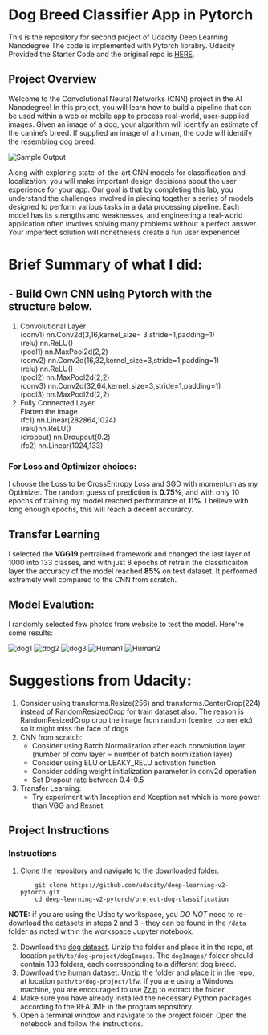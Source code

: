 # Dog Breed Classifier App in Pytorch

This is the repository for second project of Udacity Deep Learning Nanodegree
The code is implemented with Pytorch librabry.
Udacity Provided the Starter Code and the original repo is [HERE](https://github.com/udacity/deep-learning-v2-pytorch/tree/master/project-dog-classification).

[//]: # (Image References)

[image1]: ./images/sample_dog_output.png "Sample Output"
[image2]: ./images/vgg16_model.png "VGG-16 Model Layers"
[image3]: ./images/vgg16_model_draw.png "VGG16 Model Figure"


## Project Overview

Welcome to the Convolutional Neural Networks (CNN) project in the AI Nanodegree! In this project, you will learn how to build a pipeline that can be used within a web or mobile app to process real-world, user-supplied images.  Given an image of a dog, your algorithm will identify an estimate of the canine’s breed.  If supplied an image of a human, the code will identify the resembling dog breed.  

![Sample Output][image1]

Along with exploring state-of-the-art CNN models for classification and localization, you will make important design decisions about the user experience for your app.  Our goal is that by completing this lab, you understand the challenges involved in piecing together a series of models designed to perform various tasks in a data processing pipeline.  Each model has its strengths and weaknesses, and engineering a real-world application often involves solving many problems without a perfect answer.  Your imperfect solution will nonetheless create a fun user experience!


# Brief Summary of what I did:

## - Build Own CNN using Pytorch with the structure below. 
1. Convolutional Layer <br />
(conv1) nn.Conv2d(3,16,kernel_size= 3,stride=1,padding=1) <br />
(relu)  nn.ReLU() <br />
(pool1) nn.MaxPool2d(2,2) <br />
(conv2) nn.Conv2d(16,32,kernel_size=3,stride=1,padding=1) <br />
(relu)  nn.ReLU() <br />
(pool2) nn.MaxPool2d(2,2) <br />
(conv3) nn.Conv2d(32,64,kernel_size=3,stride=1,padding=1) <br />
(pool3) nn.MaxPool2d(2,2) <br />
2. Fully Connected Layer <br />
 Flatten the image <br />
(fc1) nn.Linear(28*28*64,1024) <br />
(relu)nn.ReLU() <br />
(dropout) nn.Droupout(0.2) <br />
(fc2) nn.Linear(1024,133) <br />

### For Loss and Optimizer choices:
I choose the Loss to be CrossEntropy Loss and SGD with momentum as my Optimizer. The random guess of prediction is **0.75%**, and with only 10 epochs of training my model reached performance of **11%**. I believe with long enough epochs, this will reach a decent accurarcy.

## Transfer Learning
I selected the **VGG19** pertrained framework and changed the last layer of 1000 into 133 classes, and with just 8 epochs of retrain the classificaiton layer the accuracy of the model reached **85%** on test dataset. It performed extremely well compared to the CNN from scratch.

## Model Evalution:

I randomly selected few photos from website to test the model. Here're some results:

![dog1](./images/dog_result_1.png)
![dog2](./images/dog_result_2.png) 
![dog3](./images/dog_result_3.png)
![Human1](./images/human_result_1.png)
![Human2](./images/human_result_2.png)

# Suggestions from Udacity:

1. Consider using transforms.Resize(256) and transforms.CenterCrop(224) instead of RandomResizedCrop for train dataset also.
The reason is RandomResizedCrop crop the image from random (centre, corner etc) so it might miss the face of dogs <br />
2. CNN from scratch:
   - Consider using Batch Normalization after each convolution layer (number of conv layer = number of batch normlization layer)
   - Consider using ELU or LEAKY_RELU activation function
   - Consider adding weight initialization parameter in conv2d operation
   - Set Dropout rate between 0.4-0.5
3. Transfer Learning:
   - Try experiment with Inception and Xception net which is more power than VGG and Resnet



## Project Instructions

### Instructions

1. Clone the repository and navigate to the downloaded folder.
	
	```	
		git clone https://github.com/udacity/deep-learning-v2-pytorch.git
		cd deep-learning-v2-pytorch/project-dog-classification
	```
	
__NOTE:__ if you are using the Udacity workspace, you *DO NOT* need to re-download the datasets in steps 2 and 3 - they can be found in the `/data` folder as noted within the workspace Jupyter notebook.

2. Download the [dog dataset](https://s3-us-west-1.amazonaws.com/udacity-aind/dog-project/dogImages.zip).  Unzip the folder and place it in the repo, at location `path/to/dog-project/dogImages`.  The `dogImages/` folder should contain 133 folders, each corresponding to a different dog breed.
3. Download the [human dataset](http://vis-www.cs.umass.edu/lfw/lfw.tgz).  Unzip the folder and place it in the repo, at location `path/to/dog-project/lfw`.  If you are using a Windows machine, you are encouraged to use [7zip](http://www.7-zip.org/) to extract the folder. 
4. Make sure you have already installed the necessary Python packages according to the README in the program repository.
5. Open a terminal window and navigate to the project folder. Open the notebook and follow the instructions.

